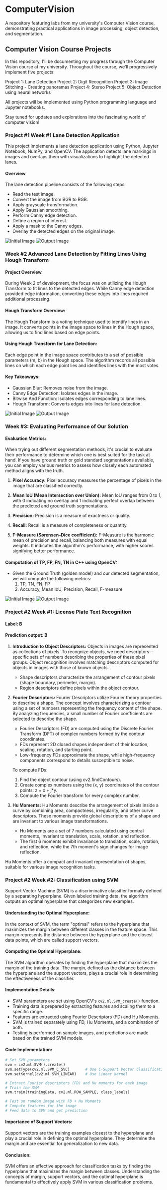 # ComputerVision
A repository featuring labs from my university's Computer Vision course, demonstrating practical applications in image processing, object detection, and segmentation.

## Computer Vision Course Projects

In this repository, I'll be documenting my progress through the Computer Vision course at my university. Throughout the course, we'll progressively implement five projects:

Project 1: Lane Detection
Project 2: Digit Recognition
Project 3: Image Stitching - Creating panoramas
Project 4: Stereo
Project 5: Object Detection using neural networks

All projects will be implemented using Python programming language and Jupyter notebooks.

Stay tuned for updates and explorations into the fascinating world of computer vision!

### Project #1 Week #1 Lane Detection Application
This project implements a lane detection application using Python, Jupyter Notebook, NumPy, and OpenCV. The application detects lane markings in images and overlays them with visualizations to highlight the detected lanes.

#### Overview
The lane detection pipeline consists of the following steps:
- Read the test image.
- Convert the image from BGR to RGB.
- Apply grayscale transformation.
- Apply Gaussian smoothing.
- Perform Canny edge detection.
- Define a region of interest.
- Apply a mask to the Canny edges.
- Overlay the detected edges on the original image.

![Initial Image](p1_w1_lane_detection/um_000093.png)
![Output Image](p1_w1_lane_detection/output_image.png)


### Week #2 Advanced Lane Detection by Fitting Lines Using Hough Transform

#### Project Overview
During Week 2 of development, the focus was on utilizing the Hough Transform to fit lines to the detected edges. While Canny edge detection provided edge information, converting these edges into lines required additional processing.

#### Hough Transform Overview:
The Hough Transform is a voting technique used to identify lines in an image.
It converts points in the image space to lines in the Hough space, allowing us to find lines based on edge points.

#### Using Hough Transform for Lane Detection:
Each edge point in the image space contributes to a set of possible parameters (m, b) in the Hough space.
The algorithm records all possible lines on which each edge point lies and identifies lines with the most votes.

#### Key Takeaways:
- Gaussian Blur: Removes noise from the image.
- Canny Edge Detection: Isolates edges in the image.
- Bitwise And Function: Isolates edges corresponding to lane lines.
- Hough Transform: Converts edges into lines for lane detection.

![Initial Image](p1_w2_adv_lane_detection/um_000093.png)
![Output Image](p1_w2_adv_lane_detection/output_image.png)


### Week #3: Evaluating Performance of Our Solution

#### Evaluation Metrics:

When trying out different segmentation methods, it's crucial to evaluate their performance to determine which one is best suited for the task at hand. If you have ground truth or gold standard segmentations available, you can employ various metrics to assess how closely each automated method aligns with the truth.

1. **Pixel Accuracy:**
   Pixel accuracy measures the percentage of pixels in the image that are classified correctly.
   
2. **Mean IoU (Mean Intersection over Union):**
   Mean IoU ranges from 0 to 1, with 0 indicating no overlap and 1 indicating perfect overlap between the predicted and ground truth segmentations.
   
3. **Precision:**
   Precision is a measure of exactness or quality.
   
4. **Recall:**
   Recall is a measure of completeness or quantity.
   
5. **F-Measure (Sørensen–Dice coefficient):**
   F-Measure is the harmonic mean of precision and recall, balancing both measures with equal weights. It indicates the algorithm's performance, with higher scores signifying better performance.
   
#### Computation of TP, FP, FN, TN in C++ using OpenCV:
- Given the Ground Truth (golden model) and our detected segmentation, we will compute the following metrics:
  1. TP, TN, FN, FP
  2. Accuracy, Mean IoU, Precision, Recall, F-measure

![Initial Image](p1_w3_algorithm_evaluation/um_000000.png)
![Output Image](p1_w3_algorithm_evaluation/um_lane_000000.png)

### Project #2 Week #1: License Plate Text Recognition

#### Label: B
#### Prediction output: B

1. **Introduction to Object Descriptors:**
Objects in images are represented as collections of pixels. To recognize objects, we need descriptors—specific sets of numbers describing the properties of these pixel groups. Object recognition involves matching descriptors computed for objects in images with those of known objects.

   - Shape descriptors characterize the arrangement of contour pixels (shape boundary, perimeter, margin).
   - Region descriptors define pixels within the object contour.

2. **Fourier Descriptors:**
Fourier Descriptors utilize Fourier theory properties to describe a shape. The concept involves characterizing a contour using a set of numbers representing the frequency content of the shape. By analyzing frequencies, a small number of Fourier coefficients are selected to describe the shape.

   - Fourier Descriptors (FD) are computed using the Discrete Fourier Transform (DFT) of complex numbers formed by the contour coordinates.
   - FDs represent 2D closed shapes independent of their location, scaling, rotation, and starting point.
   - Low-frequency FDs approximate the shape, while high-frequency components correspond to details susceptible to noise.
   
   To compute FDs:
   1. Find the object contour (using cv2.findContours).
   2. Create complex numbers using the (x, y) coordinates of the contour points: z = x + j*y.
   3. Compute the Fourier transform for every complex number.

3. **Hu Moments:**
Hu Moments describe the arrangement of pixels inside a curve by combining area, compactness, irregularity, and other curve descriptors. These moments provide global descriptions of a shape and are invariant to various image transformations.

   - Hu Moments are a set of 7 numbers calculated using central moments, invariant to translation, scale, rotation, and reflection.
   - The first 6 moments exhibit invariance to translation, scale, rotation, and reflection, while the 7th moment's sign changes for image reflection.

Hu Moments offer a compact and invariant representation of shapes, suitable for various image recognition tasks.

### Project #2 Week #2: Classification using SVM

Support Vector Machine (SVM) is a discriminative classifier formally defined by a separating hyperplane. Given labeled training data, the algorithm outputs an optimal hyperplane that categorizes new examples. 

#### Understanding the Optimal Hyperplane:

In the context of SVM, the term "optimal" refers to the hyperplane that maximizes the margin between different classes in the feature space. This margin represents the distance between the hyperplane and the closest data points, which are called support vectors.

#### Computing the Optimal Hyperplane:

The SVM algorithm operates by finding the hyperplane that maximizes the margin of the training data. The margin, defined as the distance between the hyperplane and the support vectors, plays a crucial role in determining the effectiveness of the classifier.

#### Implementation Details:
- SVM parameters are set using OpenCV's `cv2.ml.SVM_create()` function.
- Training data is prepared by extracting features and scaling them to a specific range.
- Features are extracted using Fourier Descriptors (FD) and Hu Moments.
- SVM is trained separately using FD, Hu Moments, and a combination of both.
- Testing is performed on sample images, and predictions are made based on the trained SVM models.

#### Code Implementation:
```python
# Set SVM parameters
svm = cv2.ml.SVM().create()
svm.setType(cv2.ml.SVM_C_SVC)  		# Use C-Support Vector Classification
svm.setKernel(cv2.ml.SVM_LINEAR)  	# Use Linear kernel

# Extract Fourier descriptors (FD) and Hu moments for each image
# Train the SVM
svm.train(trainingData, cv2.ml.ROW_SAMPLE, class_labels)

# Test on random image with FD + Hu Moments
# Compute features for the image
# Feed data to SVM and get prediction
```


#### Importance of Support Vectors:

Support vectors are the training examples closest to the hyperplane and play a crucial role in defining the optimal hyperplane. They determine the margin and are essential for generalization to new data.

#### Conclusion:

SVM offers an effective approach for classification tasks by finding the hyperplane that maximizes the margin between classes. Understanding the concepts of margin, support vectors, and the optimal hyperplane is fundamental to effectively apply SVM in various classification problems.



